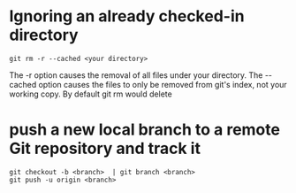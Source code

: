 # Ignoring an already checked-in directory
```
git rm -r --cached <your directory>
```
The -r option causes the removal of all files under your directory.
The --cached option causes the files to only be removed from git's index, not your working copy. By default git rm <file> would delete <file>

# push a new local branch to a remote Git repository and track it
```
git checkout -b <branch>  | git branch <branch>
git push -u origin <branch>
```




